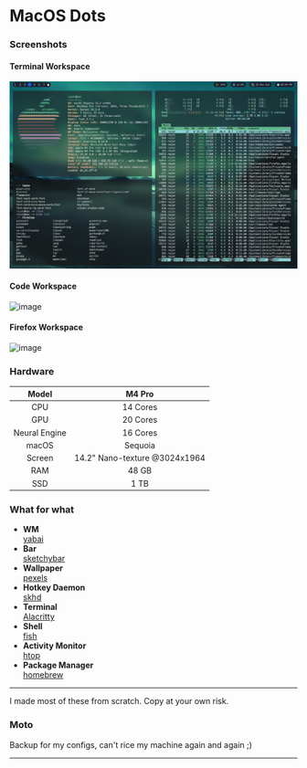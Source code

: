 # MacOS Dots

### Screenshots

#### Terminal Workspace

![image](./assets/hs.png)


#### Code Workspace

![image](./assets/vsc.png)

#### Firefox Workspace

![image](./assets/yt.png)

### Hardware

<!-- | Spec | Value | -->
| Model | M4 Pro |
|:---: |:---:|
| CPU | 14 Cores |
| GPU | 20 Cores |
| Neural Engine | 16 Cores |
| macOS | Sequoia |
| Screen | 14.2" Nano-texture @3024x1964 |
| RAM | 48 GB |
| SSD | 1 TB |




### What for what

- **WM** \
 [yabai](https://github.com/koekeishiya/yabai)
 - **Bar** \
  [sketchybar](https://github.com/FelixKratz/SketchyBar)
 - **Wallpaper** \
 [pexels](https://www.pexels.com/search/4k%20wallpaper/)
-   **Hotkey Daemon** \
[skhd](https://github.com/koekeishiya/skhd)
- **Terminal** \
[Alacritty](https://github.com/alacritty/alacritty)
- **Shell** \
[fish](https://fishshell.com/)
- **Activity Monitor** \
[htop](https://htop.dev/)
- **Package Manager** \
[homebrew](https://brew.sh/)

<hr>
I made most of these from scratch. Copy at your own risk.

### Moto
Backup for my configs, can't rice my machine again and again ;)
<hr>